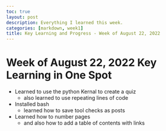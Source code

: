 ```yaml
---
toc: true
layout: post
description: Everything I learned this week. 
categories: [markdown, week1]
title: Key Learning and Progress - Week of August 22, 2022
---
```

# Week of August 22, 2022 Key Learning in One Spot
- Learned to use the python Kernal to create a quiz
    - also learned to use repeating lines of code 
- Installed bash 
    - learned how to save tool checks as posts 
- Learned how to number pages 
    - and also how to add a table of contents with links 